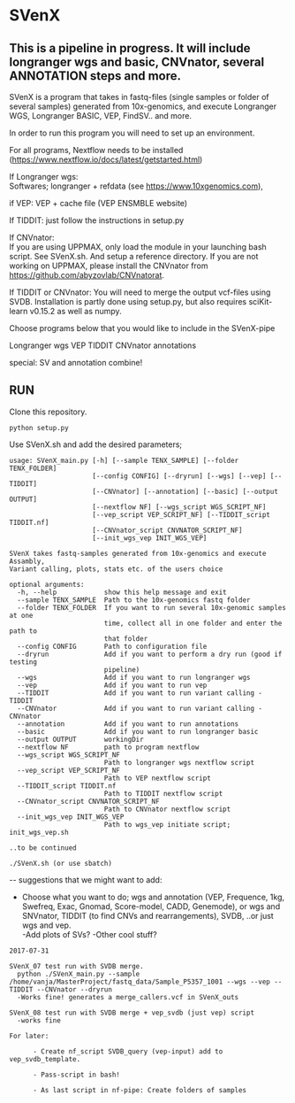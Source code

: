 # SVenX


This is a pipeline in progress. It will include longranger wgs and basic, CNVnator, several ANNOTATION steps and more. 
---
SVenX is a program that takes in fastq-files (single samples or folder of several samples) generated from 10x-genomics, and execute Longranger WGS, Longranger BASIC, VEP, FindSV.. and more. 

In order to run this program you will need to set up an environment. 

For all programs, Nextflow needs to be installed (https://www.nextflow.io/docs/latest/getstarted.html)

If Longranger wgs:  
  Softwares; longranger + refdata (see https://www.10xgenomics.com), 

if VEP:
  VEP + cache file (VEP ENSMBLE website)

If TIDDIT:
  just follow the instructions in setup.py

If CNVnator:   
  If you are using UPPMAX, only load the module in your launching bash script. See SVenX.sh. And setup a reference directory.
  If you are not working on UPPMAX, please install the CNVnator from https://github.com/abyzovlab/CNVnatorat.

If TIDDIT or CNVnator:
  You will need to merge the output vcf-files using SVDB. Installation is partly done using setup.py, but also requires sciKit-learn v0.15.2 as well as numpy.  

Choose programs below that you would like to include in the SVenX-pipe

Longranger wgs 
VEP
TIDDIT
CNVnator
annotations
 
special: SV and annotation combine!

RUN
---
Clone this repository.
```
python setup.py
```
 
Use SVenX.sh and add the desired parameters;

```
usage: SVenX_main.py [-h] [--sample TENX_SAMPLE] [--folder TENX_FOLDER]
                     [--config CONFIG] [--dryrun] [--wgs] [--vep] [--TIDDIT]
                     [--CNVnator] [--annotation] [--basic] [--output OUTPUT]
                     [--nextflow NF] [--wgs_script WGS_SCRIPT_NF]
                     [--vep_script VEP_SCRIPT_NF] [--TIDDIT_script TIDDIT.nf]
                     [--CNVnator_script CNVNATOR_SCRIPT_NF]
                     [--init_wgs_vep INIT_WGS_VEP]

SVenX takes fastq-samples generated from 10x-genomics and execute Assambly,
Variant calling, plots, stats etc. of the users choice

optional arguments:
  -h, --help            show this help message and exit
  --sample TENX_SAMPLE  Path to the 10x-genomics fastq folder
  --folder TENX_FOLDER  If you want to run several 10x-genomic samples at one
                        time, collect all in one folder and enter the path to
                        that folder
  --config CONFIG       Path to configuration file
  --dryrun              Add if you want to perform a dry run (good if testing
                        pipeline)
  --wgs                 Add if you want to run longranger wgs
  --vep                 Add if you want to run vep
  --TIDDIT              Add if you want to run variant calling - TIDDIT
  --CNVnator            Add if you want to run variant calling - CNVnator
  --annotation          Add if you want to run annotations
  --basic               Add if you want to run longranger basic
  --output OUTPUT       workingDir
  --nextflow NF         path to program nextflow
  --wgs_script WGS_SCRIPT_NF
                        Path to longranger wgs nextflow script
  --vep_script VEP_SCRIPT_NF
                        Path to VEP nextflow script
  --TIDDIT_script TIDDIT.nf
                        Path to TIDDIT nextflow script
  --CNVnator_script CNVNATOR_SCRIPT_NF
                        Path to CNVnator nextflow script
  --init_wgs_vep INIT_WGS_VEP
                        Path to wgs_vep initiate script; init_wgs_vep.sh

..to be continued 

./SVenX.sh (or use sbatch)

```
-- suggestions that we might want to add: 
- Choose what you want to do; wgs and annotation (VEP, Frequence, 1kg, Swefreq, Exac, Gnomad, Score-model, CADD, Genemode), or wgs and SNVnator, TIDDIT (to find CNVs and rearrangements), SVDB, ..or just wgs and vep.  
-Add plots of SVs?
-Other cool stuff?   
```
2017-07-31

SVenX_07 test run with SVDB merge. 
  python ./SVenX_main.py --sample /home/vanja/MasterProject/fastq_data/Sample_P5357_1001 --wgs --vep --TIDDIT --CNVnator --dryrun
  -Works fine! generates a merge_callers.vcf in SVenX_outs

SVenX_08 test run with SVDB merge + vep_svdb (just vep) script
  -works fine  

For later: 

      - Create nf_script SVDB_query (vep-input) add to vep_svdb_template.

      - Pass-script in bash!  

      - As last script in nf-pipe: Create folders of samples


